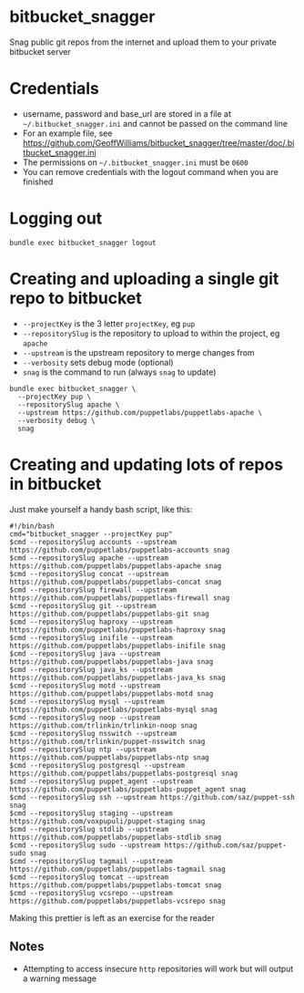 # bitbucket_snagger
Snag public git repos from the internet and upload them to your private bitbucket server

# Credentials
* username, password and base_url are stored in a file at `~/.bitbucket_snagger.ini` and cannot be passed on the command line
* For an example file, see https://github.com/GeoffWilliams/bitbucket_snagger/tree/master/doc/.bitbucket_snagger.ini
* The permissions on `~/.bitbucket_snagger.ini` must be `0600`
* You can remove credentials with the logout command when you are finished

# Logging out
```shell
bundle exec bitbucket_snagger logout
```

# Creating and uploading a single git repo to bitbucket

* `--projectKey` is the 3 letter `projectKey`, eg `pup`
* `--repositorySlug` is the repository to upload to within the project, eg `apache`
* `--upstream` is the upstream repository to merge changes from
* `--verbosity` sets debug mode (optional)
* `snag` is the command to run (always `snag` to update)


```shell
bundle exec bitbucket_snagger \
  --projectKey pup \
  --repositorySlug apache \
  --upstream https://github.com/puppetlabs/puppetlabs-apache \
  --verbosity debug \
  snag
```

# Creating and updating lots of repos in bitbucket
Just make yourself a handy bash script, like this:

```script
#!/bin/bash
cmd="bitbucket_snagger --projectKey pup"
$cmd --repositorySlug accounts --upstream https://github.com/puppetlabs/puppetlabs-accounts snag
$cmd --repositorySlug apache --upstream https://github.com/puppetlabs/puppetlabs-apache snag
$cmd --repositorySlug concat --upstream https://github.com/puppetlabs/puppetlabs-concat snag
$cmd --repositorySlug firewall --upstream https://github.com/puppetlabs/puppetlabs-firewall snag
$cmd --repositorySlug git --upstream https://github.com/puppetlabs/puppetlabs-git snag
$cmd --repositorySlug haproxy --upstream https://github.com/puppetlabs/puppetlabs-haproxy snag
$cmd --repositorySlug inifile --upstream https://github.com/puppetlabs/puppetlabs-inifile snag
$cmd --repositorySlug java --upstream https://github.com/puppetlabs/puppetlabs-java snag
$cmd --repositorySlug java_ks --upstream https://github.com/puppetlabs/puppetlabs-java_ks snag
$cmd --repositorySlug motd --upstream https://github.com/puppetlabs/puppetlabs-motd snag
$cmd --repositorySlug mysql --upstream https://github.com/puppetlabs/puppetlabs-mysql snag
$cmd --repositorySlug noop --upstream https://github.com/trlinkin/trlinkin-noop snag
$cmd --repositorySlug nsswitch --upstream https://github.com/trlinkin/puppet-nsswitch snag
$cmd --repositorySlug ntp --upstream https://github.com/puppetlabs/puppetlabs-ntp snag
$cmd --repositorySlug postgresql --upstream https://github.com/puppetlabs/puppetlabs-postgresql snag
$cmd --repositorySlug puppet_agent --upstream https://github.com/puppetlabs/puppetlabs-puppet_agent snag
$cmd --repositorySlug ssh --upstream https://github.com/saz/puppet-ssh snag
$cmd --repositorySlug staging --upstream https://github.com/voxpupuli/puppet-staging snag
$cmd --repositorySlug stdlib --upstream https://github.com/puppetlabs/puppetlabs-stdlib snag
$cmd --repositorySlug sudo --upstream https://github.com/saz/puppet-sudo snag
$cmd --repositorySlug tagmail --upstream https://github.com/puppetlabs/puppetlabs-tagmail snag
$cmd --repositorySlug tomcat --upstream https://github.com/puppetlabs/puppetlabs-tomcat snag
$cmd --repositorySlug vcsrepo --upstream https://github.com/puppetlabs/puppetlabs-vcsrepo snag
```
Making this prettier is left as an exercise for the reader

## Notes
* Attempting to access insecure `http` repositories will work but will output a warning message
